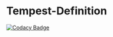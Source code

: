 # Tempest-Definition
[![Codacy Badge](https://api.codacy.com/project/badge/Grade/bd513577a8b04ef28eb95526b833ea07)](https://www.codacy.com/app/origamium/data?utm_source=github.com&amp;utm_medium=referral&amp;utm_content=tsuruclient/data&amp;utm_campaign=Badge_Grade)
